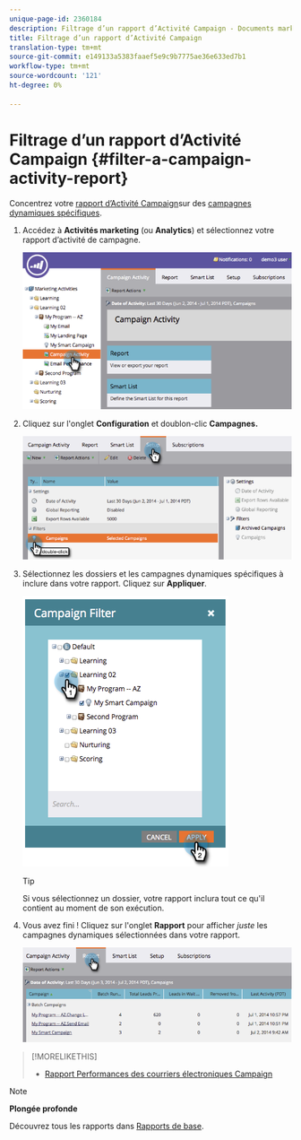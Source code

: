 ```yaml
---
unique-page-id: 2360184
description: Filtrage d’un rapport d’Activité Campaign - Documents marketing - Documentation du produit
title: Filtrage d’un rapport d’Activité Campaign
translation-type: tm+mt
source-git-commit: e149133a5383faaef5e9c9b7775ae36e633ed7b1
workflow-type: tm+mt
source-wordcount: '121'
ht-degree: 0%

---
```



# Filtrage d’un rapport d’Activité Campaign {#filter-a-campaign-activity-report}

Concentrez votre [rapport d’Activité Campaign](../../../../product-docs/reporting/basic-reporting/report-types/campaign-activity-report.md)sur des [campagnes dynamiques spécifiques](http://docs.marketo.com/display/docs/smart+campaigns).

1. Accédez à **Activités marketing** (ou **Analytics**) et sélectionnez votre rapport d’activité de campagne.

   ![](assets/image2014-9-16-16-3a13-3a56.png)

1. Cliquez sur l&#39;onglet **Configuration** et doublon-clic **Campagnes.**

   ![](assets/image2014-9-16-16-3a14-3a1.png)

1. Sélectionnez les dossiers et les campagnes dynamiques spécifiques à inclure dans votre rapport. Cliquez sur **Appliquer**.

   ![](assets/image2014-9-16-16-3a14-3a11.png)

   >[!TIP]
   >
   >Si vous sélectionnez un dossier, votre rapport inclura tout ce qu&#39;il contient au moment de son exécution.

1. Vous avez fini ! Cliquez sur l&#39;onglet **Rapport** pour afficher *juste* les campagnes dynamiques sélectionnées dans votre rapport.

   ![](assets/image2014-9-16-16-3a14-3a32.png)

>[!MORELIKETHIS]
>
>* [Rapport Performances des courriers électroniques Campaign](../../../../product-docs/reporting/basic-reporting/report-types/campaign-email-performance-report.md)

>



>[!NOTE]
>
>**Plongée profonde**
>
>Découvrez tous les rapports dans [Rapports de base](http://docs.marketo.com/display/docs/basic+reporting).

